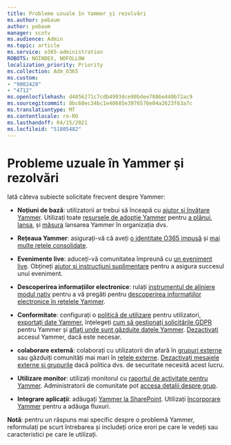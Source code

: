 ```yaml
---
title: Probleme uzuale în Yammer și rezolvări
ms.author: pebaum
author: pebaum
manager: scotv
ms.audience: Admin
ms.topic: article
ms.service: o365-administration
ROBOTS: NOINDEX, NOFOLLOW
localization_priority: Priority
ms.collection: Adm_O365
ms.custom:
- "9002428"
- "4712"
ms.openlocfilehash: d4856271c7cdb4993dce90bdee7086e440b72ac9
ms.sourcegitcommit: 8bc60ec34bc1e40685e3976576e04a2623f63a7c
ms.translationtype: MT
ms.contentlocale: ro-RO
ms.lasthandoff: 04/15/2021
ms.locfileid: "51805482"
---
```

# <a name="yammer-common-issues-and-resolutions"></a>Probleme uzuale în Yammer și rezolvări

Iată câteva subiecte solicitate frecvent despre Yammer:

- **Noțiuni de bază**: utilizatorii ar trebui să înceapă cu [ajutor și învățare Yammer](https://support.office.com/yammer). Utilizați toate [resursele de adopție Yammer](https://aka.ms/yamresources) pentru [a plănui](https://aka.ms/YamSuccessGuide), [lansa](https://aka.ms/YamLaunchPlaybook), și [măsura](https://aka.ms/YamMeasureSuccesGuide) lansarea Yammer în organizația dvs. 

- **Rețeaua Yammer**: asigurați-vă că aveți [o identitate O365 impusă](https://docs.microsoft.com/yammer/configure-your-yammer-network/enforce-office-365-identity) și [mai multe rețele consolidate](https://docs.microsoft.com/yammer/configure-your-yammer-network/consolidate-multiple-yammer-networks).  

- **Evenimente live**: aduceți-vă comunitatea împreună cu [un eveniment live](https://docs.microsoft.com/yammer/manage-yammer-groups/yammer-live-events). Obțineți [ajutor și instrucțiuni suplimentare](https://resources.techcommunity.microsoft.com/live-events/assistance/) pentru a asigura succesul unui eveniment. 

- **Descoperirea informațiilor electronice**: rulați [instrumentul de aliniere modul nativ](https://docs.microsoft.com/yammer/configure-your-yammer-network/overview-native-mode) pentru a vă pregăti pentru [descoperirea informațiilor electronice în rețelele Yammer](https://docs.microsoft.com/yammer/manage-security-and-compliance/overview-of-ediscovery). 

- **Conformitate**: configurați o [politică de utilizare](https://docs.microsoft.com/yammer/manage-security-and-compliance/set-up-a-usage-policy) pentru utilizatori, [exportați date Yammer](https://docs.microsoft.com/yammer/manage-security-and-compliance/export-yammer-enterprise-data), înțelegeți [cum să gestionați solicitările GDPR](https://docs.microsoft.com/yammer/manage-security-and-compliance/gdpr-requests-in-yammer-enterprise) pentru Yammer și [aflați unde sunt găzduite datele Yammer](https://docs.microsoft.com/yammer/manage-security-and-compliance/data-residency). [Dezactivați](https://docs.microsoft.com/yammer/manage-yammer-users/turn-off-user-access) accesul Yammer, dacă este necesar.

- **colaborare externă**: colaborați cu utilizatorii din afară în [grupuri externe](https://docs.microsoft.com/yammer/work-with-external-users/create-and-manage-external-groups) sau găzduiți comunități mai mari în [rețele externe](https://docs.microsoft.com/yammer/work-with-external-users/create-and-manage-an-external-network). [Dezactivați mesajele externe și grupurile](https://docs.microsoft.com/yammer/work-with-external-users/disable-external-messaging) dacă politica dvs. de securitate necesită acest lucru.

- **Utilizare monitor**: utilizați monitorul cu [raportul de activitate pentru Yammer](https://docs.microsoft.com/microsoft-365/admin/activity-reports/yammer-activity-report). Administratorii de comunitate pot [accesa detalii despre grup](https://support.office.com/article/view-group-insights-in-yammer-73f9fa6d-d442-4f25-9194-d5317c9328ab).

- **Integrare aplicații**: adăugați [Yammer la SharePoint](https://docs.microsoft.com/yammer/integrate-yammer-with-other-apps/embed-a-feed-into-a-sharepoint-site). Utilizați [încorporare Yammer](https://developer.yammer.com/docs/embed) pentru a adăuga fluxuri. 

**Notă**: pentru un răspuns mai specific despre o problemă Yammer, reformulați pe scurt întrebarea și includeți orice erori pe care le vedeți sau caracteristici pe care le utilizați.
